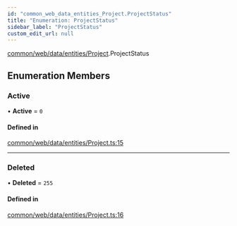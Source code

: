 ```yaml
---
id: "common_web_data_entities_Project.ProjectStatus"
title: "Enumeration: ProjectStatus"
sidebar_label: "ProjectStatus"
custom_edit_url: null
---
```


[common/web/data/entities/Project](../modules/common_web_data_entities_Project.md).ProjectStatus

## Enumeration Members

### Active

• **Active** = ``0``

#### Defined in

[common/web/data/entities/Project.ts:15](https://github.com/Soroush9978/rds-ng/blob/165bdc6/src/common/web/data/entities/Project.ts#L15)

___

### Deleted

• **Deleted** = ``255``

#### Defined in

[common/web/data/entities/Project.ts:16](https://github.com/Soroush9978/rds-ng/blob/165bdc6/src/common/web/data/entities/Project.ts#L16)

